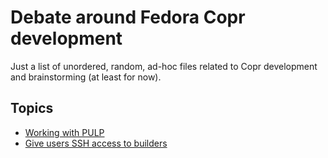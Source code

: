 # Debate around Fedora Copr development

Just a list of unordered, random, ad-hoc files related to Copr
development and brainstorming (at least for now).


## Topics

- [Working with PULP](./2023-02-17-pulp-intro.md)
- [Give users SSH access to builders](./user-ssh-builders/README.md)
